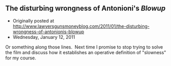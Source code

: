 ## The disturbing wrongness of Antonioni's <em>Blowup</em>

 * Originally posted at http://www.lawyersgunsmoneyblog.com/2011/01/the-disturbing-wrongness-of-antonionis-blowup
 * Wednesday, January 12, 2011

Or something along those lines.  Next time I promise to stop trying to solve the film and discuss how it establishes an operative definition of "slowness" for my course.